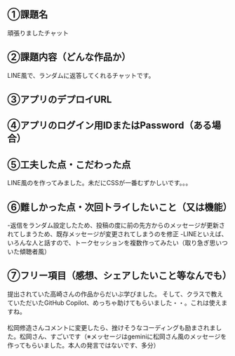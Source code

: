 **①課題名**
-
頑張りましたチャット

**②課題内容（どんな作品か）**
-
LINE風で、ランダムに返答してくれるチャットです。

**③アプリのデプロイURL**
-

**④アプリのログイン用IDまたはPassword（ある場合）**
-

**⑤工夫した点・こだわった点**
-
LINE風のを作ってみました。未だにCSSが一番むずかしいです。。。

**⑥難しかった点・次回トライしたいこと（又は機能）**
-
-返信をランダム設定したため、投稿の度に前の先方からのメッセージが更新されてしまうため、既存メッセージが変更されてしまうのを修正
-LINEといえば、いろんな人と話すので、トークセッションを複数作ってみたい（取り急ぎ思いついた傾聴者風）

**⑦フリー項目（感想、シェアしたいこと等なんでも）**
-
提出されていた高崎さんの作品からだいぶ学びました。
そして、クラスで教えていただいたGitHub Copilot、めっちゃ助けてもらいました・・。これは使えますね。
<br>
<br>
松岡修造さんコメントに変更したら、挫けそうなコーディングも励まされました。松岡さん、すごいです（※メッセージはgeminiに松岡さん風のメッセージを作ってもらいました。本人の発言ではないです、多分）
